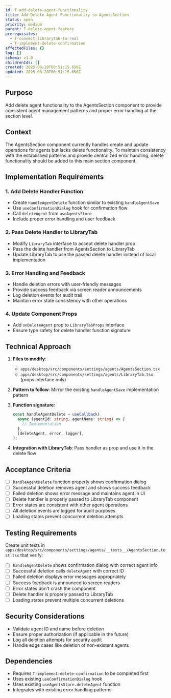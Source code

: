 ```yaml
---
id: T-add-delete-agent-functionality
title: Add Delete Agent Functionality to AgentsSection
status: open
priority: medium
parent: F-delete-agent-feature
prerequisites:
  - T-connect-librarytab-to-real
  - T-implement-delete-confirmation
affectedFiles: {}
log: []
schema: v1.0
childrenIds: []
created: 2025-08-20T00:51:15.656Z
updated: 2025-08-20T00:51:15.656Z
---
```


## Purpose

Add delete agent functionality to the AgentsSection component to provide consistent agent management patterns and proper error handling at the section level.

## Context

The AgentsSection component currently handles create and update operations for agents but lacks delete functionality. To maintain consistency with the established patterns and provide centralized error handling, delete functionality should be added to this main section component.

## Implementation Requirements

### 1. Add Delete Handler Function

- Create `handleAgentDelete` function similar to existing `handleAgentSave`
- Use `useConfirmationDialog` hook for confirmation flow
- Call `deleteAgent` from `useAgentsStore`
- Include proper error handling and user feedback

### 2. Pass Delete Handler to LibraryTab

- Modify `LibraryTab` interface to accept delete handler prop
- Pass the delete handler from AgentsSection to LibraryTab
- Update LibraryTab to use the passed delete handler instead of local implementation

### 3. Error Handling and Feedback

- Handle deletion errors with user-friendly messages
- Provide success feedback via screen reader announcements
- Log deletion events for audit trail
- Maintain error state consistency with other operations

### 4. Update Component Props

- Add `onDeleteAgent` prop to `LibraryTabProps` interface
- Ensure type safety for delete handler function signature

## Technical Approach

1. **Files to modify**:
   - `apps/desktop/src/components/settings/agents/AgentsSection.tsx`
   - `apps/desktop/src/components/settings/agents/LibraryTab.tsx` (props interface only)

2. **Pattern to follow**: Mirror the existing `handleAgentSave` implementation pattern

3. **Function signature**:

   ```typescript
   const handleAgentDelete = useCallback(
     async (agentId: string, agentName: string) => {
       // Implementation
     },
     [deleteAgent, error, logger],
   );
   ```

4. **Integration with LibraryTab**: Pass handler as prop and use it in the delete flow

## Acceptance Criteria

- [ ] `handleAgentDelete` function properly shows confirmation dialog
- [ ] Successful deletion removes agent and shows success feedback
- [ ] Failed deletion shows error message and maintains agent in UI
- [ ] Delete handler is properly passed to LibraryTab component
- [ ] Error states are consistent with other agent operations
- [ ] All deletion events are logged for audit purposes
- [ ] Loading states prevent concurrent deletion attempts

## Testing Requirements

Create unit tests in `apps/desktop/src/components/settings/agents/__tests__/AgentsSection.test.tsx` that verify:

- [ ] `handleAgentDelete` shows confirmation dialog with correct agent info
- [ ] Successful deletion calls `deleteAgent` with correct ID
- [ ] Failed deletion displays error messages appropriately
- [ ] Success feedback is announced to screen readers
- [ ] Error states don't crash the component
- [ ] Delete handler is properly passed to LibraryTab
- [ ] Loading states prevent multiple concurrent deletions

## Security Considerations

- Validate agent ID and name before deletion
- Ensure proper authorization (if applicable in the future)
- Log all deletion attempts for security audit
- Handle edge cases like deletion of non-existent agents

## Dependencies

- Requires `T-implement-delete-confirmation` to be completed first
- Uses existing `useConfirmationDialog` hook
- Uses existing `useAgentsStore.deleteAgent` function
- Integrates with existing error handling patterns
